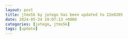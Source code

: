 ```yaml
---
layout: post
title: jtmx5k by jotego has been updated to 22e0205
date: 2024-05-24 19:07:13 +0000
categories: [jotego, jtmx5k]
tags: [update]
---
```


